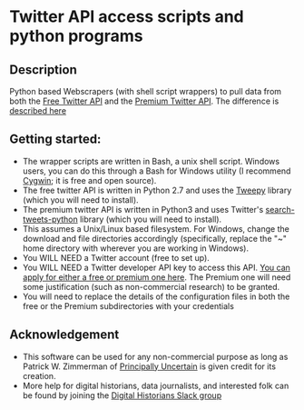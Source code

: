 # Twitter API access scripts and python programs

## Description
Python based Webscrapers (with shell script wrappers) to pull data from both the [Free Twitter API](https://developer.twitter.com/en/docs/tweets/search/api-reference/get-search-tweets.html) and the [Premium Twitter API](https://developer.twitter.com/en/docs/tweets/search/api-reference/premium-search). The difference is [described here](https://blog.twitter.com/developer/en_us/topics/tools/2017/introducing-twitter-premium-apis.html)

## Getting started:
* The wrapper scripts are written in Bash, a unix shell script.  Windows users, you can do this through a Bash for Windows utility (I recommend [Cygwin](https://www.cygwin.com/); it is free and open source).
* The free twitter API is written in Python 2.7 and uses the [Tweepy](https://github.com/tweepy/tweepy) library (which you will need to install).
* The premium twitter API is written in Python3 and uses Twitter's [search-tweets-python](https://github.com/twitterdev/search-tweets-python) library (which you will need to install).
* This assumes a Unix/Linux based filesystem.  For Windows, change the download and file directories accordingly (specifically, replace the "~" home directory with wherever you are working in Windows).
* You WILL NEED a Twitter account (free to set up).
* You WILL NEED a Twitter developer API key to access this API.  [You can apply for either a free or premium one here](https://developer.twitter.com/en/apply-for-access).  The Premium one will need some justification (such as non-commercial research) to be granted.
* You will need to replace the details of the configuration files in both the free or the Premium subdirectories with your credentials

## Acknowledgement
* This software can be used for any non-commercial purpose as long as Patrick W. Zimmerman of [Principally Uncertain](https://principallyuncertain.com) is given credit for its creation.  
* More help for digital historians, data journalists, and interested folk can be found by joining the [Digital Historians Slack group](https://forms.gle/hJUGumGie913mn5y7)
